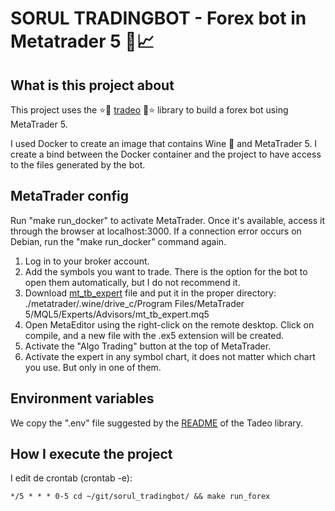 # SORUL TRADINGBOT - Forex bot in Metatrader 5 🤖📈

## What is this project about
This project uses the ⭐🚀 [tradeo](https://github.com/sorul/tradeo) 🚀⭐ 
library to build a forex bot using MetaTrader 5.

I used Docker to create an image that contains Wine 🍷 and MetaTrader 5. 
I create a bind between the Docker container and the project to have access 
to the files generated by the bot.

## MetaTrader config

Run "make run_docker" to activate MetaTrader. Once it's available,
access it through the browser at localhost:3000.
If a connection error occurs on Debian, run the "make run_docker" command again.

1) Log in to your broker account.
2) Add the symbols you want to trade. 
There is the option for the bot to open them automatically, but I do not recommend it.
3) Download [mt_tb_expert](https://raw.githubusercontent.com/sorul/tradeo/refs/heads/master/tradeo/mt_tb_expert.mq5) 
file and put it in the proper directory: ./metatrader/.wine/drive_c/Program Files/MetaTrader 5/MQL5/Experts/Advisors/mt_tb_expert.mq5
4) Open MetaEditor using the right-click on the remote desktop. 
Click on compile, and a new file with the .ex5 extension will be created.
5) Activate the "Algo Trading" button at the top of MetaTrader.
6) Activate the expert in any symbol chart, it does not matter which chart you use. 
But only in one of them.

## Environment variables
We copy the ".env" file suggested by the 
[README](https://github.com/sorul/tradeo?tab=readme-ov-file#execution-of-your-project-if-you-import-this-library) 
of the Tadeo library.

## How I execute the project

I edit de crontab (crontab -e):

```console
*/5 * * * 0-5 cd ~/git/sorul_tradingbot/ && make run_forex
```
